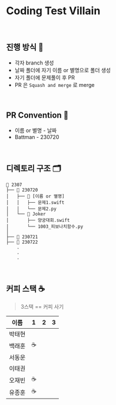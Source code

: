 # Coding Test Villain

<br>

## 진행 방식 📖

- 각자 branch 생성
- 날짜 폴더에 자기 이름 or 별명으로 폴더 생성
- 자기 폴더에 문제풀이 후 PR
- PR 은 `Squash and merge` 로 merge

<br>

## PR Convention 📏

- 이름 or 별명 - 날짜 
- Battman - 230720

<br>

## 디렉토리 구조 🗂️

```
📂 2307 
├── 📂 230720
│   ├── 📂 [이름 or 별명]
│   │   ├── 문제1.swift
│   │   └── 문제2.py
│   └── 📂 Joker
│       ├── 양궁대회.swift
│       └── 1003_피보나치함수.py
│
├── 📂 230721
├── 📂 230722
    .
    .
    .
```

<br>

## 커피 스택 ☕️

> 3스택 == 커피 사기

| 이름 | 1 | 2 | 3 | 
|------|---|---|---|
|박태현|   |   |   | 
|백래훈| ☕️ |   |   |
|서동운|   |   |   | 
|이태권|   |   |   |
|오재빈| ☕️ |   |   |
|유종훈| ☕️ |   |   |
